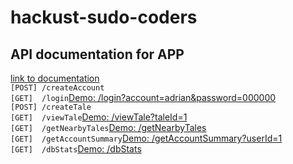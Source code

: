 # hackust-sudo-coders

## API documentation for APP
[link to documentation](https://documenter.getpostman.com/view/15182178/TzCMcTS7)  
`[POST] /createAccount`  
`[GET]  /login`[Demo: /login?account=adrian&password=000000](http://35.194.218.135:5000/login?account=adrian&password=000000)  
`[POST] /createTale`  
`[GET]  /viewTale`[Demo: /viewTale?taleId=1](http://35.194.218.135:5000/viewTale?taleId=1)  
`[GET]  /getNearbyTales`[Demo: /getNearbyTales](http://35.194.218.135:5000/getNearbyTales)  
`[GET]  /getAccountSummary`[Demo: /getAccountSummary?userId=1](http://35.194.218.135:5000/getAccountSummary?userId=1)  
`[GET]  /dbStats`[Demo: /dbStats](http://35.194.218.135:5000/dbStats)  
